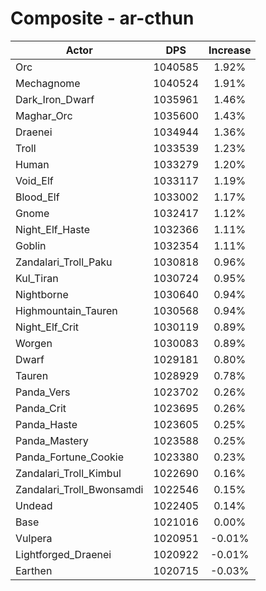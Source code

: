 # Composite - ar-cthun
| Actor | DPS | Increase |
|---|:---:|:---:|
|Orc|1040585|1.92%|
|Mechagnome|1040524|1.91%|
|Dark_Iron_Dwarf|1035961|1.46%|
|Maghar_Orc|1035600|1.43%|
|Draenei|1034944|1.36%|
|Troll|1033539|1.23%|
|Human|1033279|1.20%|
|Void_Elf|1033117|1.19%|
|Blood_Elf|1033002|1.17%|
|Gnome|1032417|1.12%|
|Night_Elf_Haste|1032366|1.11%|
|Goblin|1032354|1.11%|
|Zandalari_Troll_Paku|1030818|0.96%|
|Kul_Tiran|1030724|0.95%|
|Nightborne|1030640|0.94%|
|Highmountain_Tauren|1030568|0.94%|
|Night_Elf_Crit|1030119|0.89%|
|Worgen|1030083|0.89%|
|Dwarf|1029181|0.80%|
|Tauren|1028929|0.78%|
|Panda_Vers|1023702|0.26%|
|Panda_Crit|1023695|0.26%|
|Panda_Haste|1023605|0.25%|
|Panda_Mastery|1023588|0.25%|
|Panda_Fortune_Cookie|1023380|0.23%|
|Zandalari_Troll_Kimbul|1022690|0.16%|
|Zandalari_Troll_Bwonsamdi|1022546|0.15%|
|Undead|1022405|0.14%|
|Base|1021016|0.00%|
|Vulpera|1020951|-0.01%|
|Lightforged_Draenei|1020922|-0.01%|
|Earthen|1020715|-0.03%|
